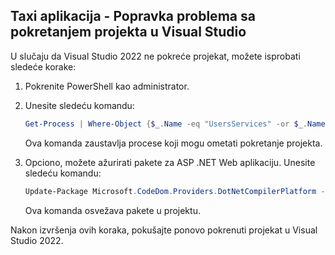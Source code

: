 ## Taxi aplikacija - Popravka problema sa pokretanjem projekta u Visual Studio

U slučaju da Visual Studio 2022 ne pokreće projekat, možete isprobati sledeće korake:

1. Pokrenite PowerShell kao administrator.
2. Unesite sledeću komandu:
    ```powershell
    Get-Process | Where-Object {$_.Name -eq "UsersServices" -or $_.Name -eq "RidesServices" -or $_.Name -eq "EmailsServices" -or $_.Name -eq "APIRouter"} | Stop-Process -Force
    ```
   Ova komanda zaustavlja procese koji mogu ometati pokretanje projekta.

3. Opciono, možete ažurirati pakete za ASP .NET Web aplikaciju. Unesite sledeću komandu:
    ```powershell
    Update-Package Microsoft.CodeDom.Providers.DotNetCompilerPlatform -r
    ```
   Ova komanda osvežava pakete u projektu.

Nakon izvršenja ovih koraka, pokušajte ponovo pokrenuti projekat u Visual Studio 2022.
